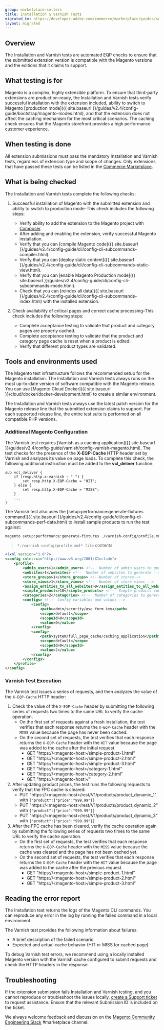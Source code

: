 ```yaml
---
group: marketplace-sellers
title: Installation & Varnish Tests
migrated_to: https://developer.adobe.com/commerce/marketplace/guides/sellers/installation-and-varnish-tests/
layout: migrated
---
```


## Overview

The Installation and Varnish tests are automated EQP checks to ensure that the submitted extension version is compatible with the Magento versions and the editions that it claims to support.

## What testing is for

Magento is a complex, highly extensible platform. To ensure that third-party extensions are production-ready, the Installation and Varnish tests verify successful installation with the extension included, ability to switch to Magento  [production mode]({{ site.baseurl }}/guides/v2.4/config-guide/bootstrap/magento-modes.html), and that the extension does not affect the caching mechanism for the most critical scenarios. The caching check ensures that the Magento storefront provides a high performance customer experience.

## When testing is done

All extension submissions must pass the mandatory Installation and Varnish tests, regardless of extension type and scope of changes. Only extensions that have passed these tests can be listed in the [Commerce Marketplace](https://marketplace.magento.com/).

## What is being checked

The Installation and Varnish tests complete the following checks:

1. Successful installation of Magento with the submitted extension and ability to switch to production mode–This check includes the following steps:

   -  Verify ability to add the extension to the Magento project with [Composer](https://getcomposer.org/).
   -  After adding and enabling the extension, verify successful Magento installation.
   -  Verify that you can [compile Magento code]({{ site.baseurl }}/guides/v2.4/config-guide/cli/config-cli-subcommands-compiler.html).
   -  Verify that you can [deploy static content]({{ site.baseurl }}/guides/v2.4/config-guide/cli/config-cli-subcommands-static-view.html).
   -  Verify that you can [enable Magento Production mode]({{ site.baseurl }}/guides/v2.4/config-guide/cli/config-cli-subcommands-mode.html).
   -  Check that you can [reindex all data]({{ site.baseurl }}/guides/v2.4/config-guide/cli/config-cli-subcommands-index.html) with the installed extension.

1. Check availability of critical pages and correct cache processing–This check includes the following steps:

   -  Complete acceptance testing to validate that product and category pages are properly cached.
   -  Complete acceptance testing to validate that the product and category page cache is reset when a product is edited.
   -  Verify that different product types are validated.

## Tools and environments used

The Magento test infrastructure follows the recommended setup for the Magento installation. The Installation and Varnish tests always runs on the most up-to-date version of software compatible with the Magento release. You can use [Magento Cloud Docker]({{ site.baseurl }}/cloud/docker/docker-development.html) to create a similar environment.

The Installation and Varnish tests always use the latest patch version for the Magento release line that the submitted extension claims to support. For each supported release line, the entire test suite is performed on all compatible PHP versions.

### Additional Magento Configuration

The Varnish test requires [Varnish as a caching application]({{ site.baseurl }}/guides/v2.4/config-guide/varnish/config-varnish-magento.html). The test checks for the presence of the **X-EQP-Cache** HTTP header set by Varnish and analyzes its value on page loads. To complete this check, the following additional instruction must be added to the **vcl_deliver** function:

```vcl
sub vcl_deliver {
    if (resp.http.x-varnish ~ " ") {
        set resp.http.X-EQP-Cache = "HIT";
    } else {
        set resp.http.X-EQP-Cache = "MISS";
    }
    ...
}
```

The Varnish test also uses the [setup:performance:generate-fixtures command]({{ site.baseurl }}/guides/v2.4/config-guide/cli/config-cli-subcommands-perf-data.html) to install sample products to run the test against:

```bash
magento setup:performance:generate-fixtures ./varnish-config/profile.xml
```

> `*./varnish-config/profile.xml* file` contents

```xml
<?xml version="1.0"?>
<config xmlns:xi="http://www.w3.org/2001/XInclude">
    <profile>
        <admin_users>1</admin_users> <!--  Number of admin users to generate -->
        <websites>1</websites> <!--  Number of websites to generate -->
        <store_groups>1</store_groups> <!--Number of stores-->
        <store_views>1</store_views> <!--  Number of store views -->
        <assign_entities_to_all_websites>0</assign_entities_to_all_websites> <!--  Whether to assign all products per each website -->
        <simple_products>10</simple_products> <!--  Simple products count -->
        <categories>2</categories> <!--  Number of categories to generate -->
        <configs> <!--  Config variables and values -->
            <config>
                <path>admin/security/use_form_key</path>
                <scope>default</scope>
                <scopeId>0</scopeId>
                <value>0</value>
            </config>
            <config>
                <path>system/full_page_cache/caching_application</path>
                <scope>default</scope>
                <scopeId>0</scopeId>
                <value>2</value>
            </config>
        </configs>
    </profile>
</config>
```

### Varnish Test Execution

The Varnish test issues a series of requests, and then analyzes the value of the `X-EQP-Cache` HTTP header:

1. Check the value of the `X-EQP-Cache` header by submitting the following series of requests two times to the same URL to verify the cache operation.
   -  On the first set of requests against a fresh installation, the test verifies that each response returns the `X-EQP-Cache` header with the `MISS` value because the page has never been cached.
   -  On the second set of requests, the test verifies that each response returns the `X-EQP-Cache` header with the `HIT` value because the page was added to the cache after the initial request.
      -  GET "https://\<magento-host\>/simple-product-1.html"
      -  GET "https://\<magento-host\>/simple-product-2.html"
      -  GET "https://\<magento-host\>/simple-product-3.html"
      -  GET "https://\<magento-host\>/category-1.html"
      -  GET "https://\<magento-host\>/category-2.html"
      -  GET "https://\<magento-host\>/"
1. After updating product prices, the test runs the following requests to verify that the FPC cache is cleared:
   -  PUT "https://\<magento-host\>/rest/V1/products/product_dynamic_1" with `{"product":{"price":"999.99"}}`
   -  PUT "https://\<magento-host\>/rest/V1/products/product_dynamic_2" with `{"product":{"price":"999.99"}}`
   -  PUT "https://\<magento-host\>/rest/V1/products/product_dynamic_3" with `{"product":{"price":"999.99"}}`
1. After the FPC cache has been cleared, verify the cache operation again by submitting the following series of requests two times to the same URL to verify the cache operation.
   -  On the first set of requests, the test verifies that each response returns the `X-EQP-Cache` header with the `MISS` value because the cache was cleared and the page has not been cached yet.
   -  On the second set of requests, the test verifies that each response returns the `X-EQP-Cache` header with the `HIT` value because the page was added to the cache after the previous request.
      -  GET "https://\<magento-host\>/simple-product-1.html"
      -  GET "https://\<magento-host\>/simple-product-2.html"
      -  GET "https://\<magento-host\>/simple-product-3.html"

## Reading the error report

The Installation test returns the logs of the Magento CLI commands. You can reproduce any error in the log by running the failed command in a local environment.

The Varnish test provides the following information about failures:

-  A brief description of the failed scenario
-  Expected and actual cache behavior (HIT or MISS for cached page)

To debug Varnish test errors, we recommend using a locally installed Magento version with the Varnish cache configured to submit requests and check the HTTP headers in the response.

## Troubleshooting

If the extension submission fails Installation and Varnish testing, and you cannot reproduce or troubleshoot the issues locally, [create a Support ticket](https://marketplacesupport.magento.com/hc/en-us) to request assistance. Ensure that the relevant Submission ID is included on the ticket.

We always welcome feedback and discussion on the [Magento Community Engineering Slack](https://magentocommeng.slack.com/archives/C7SL5CGDN) #marketplace channel.

